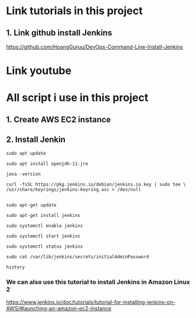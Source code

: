 # Link tutorials in this project
## 1. Link github install Jenkins
https://github.com/HoangGuruu/DevOps-Command-Line-Install-Jenkins

# Link youtube

# All script i use in this project

## 1. Create AWS EC2 instance
## 2. Install Jenkin
```
sudo apt update
```
```
sudo apt install openjdk-11-jre
```
```
java -version
```
```
curl -fsSL https://pkg.jenkins.io/debian/jenkins.io.key | sudo tee \   /usr/share/keyrings/jenkins-keyring.asc > /dev/null 
```
```echo deb [signed-by=/usr/share/keyrings/jenkins-keyring.asc] \   https://pkg.jenkins.io/debian binary/ | sudo tee \   /etc/apt/sources.list.d/jenkins.list > /dev/null
```
```
sudo apt-get update
```
```
sudo apt-get install jenkins
```
```
sudo systemctl enable jenkins
```
```
sudo systemctl start jenkins
```
```
sudo systemctl status jenkins
```
```
sudo cat /var/lib/jenkins/secrets/initialAdminPassword
```
```
history
```
### We can also use this tutorial to install Jenkins in Amazon Linux 2 
https://www.jenkins.io/doc/tutorials/tutorial-for-installing-jenkins-on-AWS/#launching-an-amazon-ec2-instance
